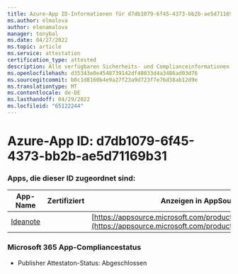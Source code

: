 ```yaml
---
title: Azure-App ID-Informationen für d7db1079-6f45-4373-bb2b-ae5d71169b31
ms.author: elmalova
author: elenamalova
manager: tonybal
ms.date: 04/27/2022
ms.topic: article
ms.service: attestation
certification_type: attested
description: Alle verfügbaren Sicherheits- und Complianceinformationen für d7db1079-6f45-4373-bb2b-ae5d71169b31.
ms.openlocfilehash: d35343e0e4548739142df48033d4a3486ad03d76
ms.sourcegitcommit: b0c1d8160b4e9a27f23a9d723f7e76d38ab12d9e
ms.translationtype: MT
ms.contentlocale: de-DE
ms.lasthandoff: 04/29/2022
ms.locfileid: "65122244"
---
```

# <a name="azure-app-id-d7db1079-6f45-4373-bb2b-ae5d71169b31"></a>Azure-App ID: d7db1079-6f45-4373-bb2b-ae5d71169b31


### <a name="apps-associated-with-this-id"></a>Apps, die dieser ID zugeordnet sind:
| **App-Name** | **Zertifiziert** | **Anzeigen in AppSource** |
|--------------|---------------|-----------------------|
| [Ideanote](../forward/WA200003876.md) |  | [https://appsource.microsoft.com/product/office/WA200003876](https://appsource.microsoft.com/product/office/WA200003876) |

### <a name="microsoft-365-app-compliance-status"></a>Microsoft 365 App-Compliancestatus
- Publisher Attestaton-Status: Abgeschlossen
